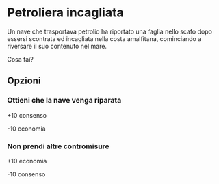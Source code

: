 # Petroliera incagliata
Un nave che trasportava petrolio ha riportato una faglia nello scafo dopo essersi scontrata ed incagliata nella costa amalfitana, cominciando a riversare il suo contenuto nel mare.

Cosa fai?
## Opzioni

### Ottieni che la nave venga riparata
+10 consenso

-10 economia

### Non prendi altre contromisure
+10 economia

-10 consenso
